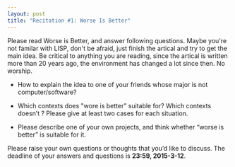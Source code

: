 ```yaml
---
layout: post
title: "Recitation #1: Worse Is Better"
---
```


Please read Worse is Better, and answer following questions. Maybe you're not familar with LISP, don't be afraid, just finish the artical and try to get the main idea. Be critical to anything you are reading, since the artical is written more than 20 years ago, the environment has changed a lot since then. No worship.

- How to explain the idea to one of your friends whose major is not computer/software?

- Which contexts does "wore is better” suitable for? Which contexts doesn’t ? Please give at least two cases for each situation.

- Please describe one of your own projects, and think whether “worse is better” is suitable for it.

Please raise your own questions or thoughts that you’d like to discuss.
The deadline of your answers and questions is **23:59, 2015-3-12**.
